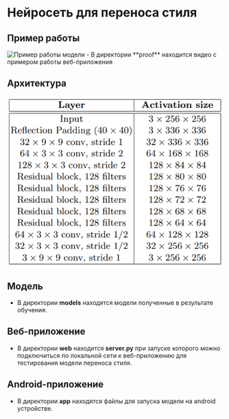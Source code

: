 # Нейросеть для переноса стиля
## Пример работы
<img src="images/example.png" alt="Пример работы модели">
- В директории **proof** находится видео с примером работы веб-приложения

## Архитектура
<img src="images/network.PNG" alt="Пример работы модели">

## Модель
- В директории **models** находятся модели полученные в результате обучения.
 
## Веб-приложение
- В директории **web** находится **server.py** при запуске которого можно подключиться по локальной сети к веб-приложению для тестирования модели переноса стиля.

## Android-приложение
- В директории **app** находятся файлы для запуска модели на android устройстве.
